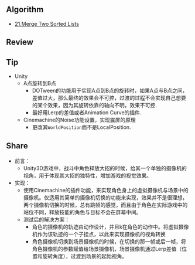 ## Algorithm
* [21.Merge Two Sorted Lists](Algorithm/21.MergeTwoSortedLists.md)

## Review


## Tip
* Unity
	* A点旋转到B点
		* DOTween的功能用于实现A点到B点的旋转时，如果A点与B点之间，差值过大，那么最终的效果会不可控，过渡的过程不会实现自己想要的某个效果，因为其旋转依靠的轴向不明，效果不可控.
		* 最好用Lerp的差值或者Animation Curve的插件.
	* Cinemachine的Noise功能设置，实现震屏的原理
		* 更改其``WorldPosition``而不是LocalPosition.
	
	
## Share
* 前言：
	* Unity3D游戏中，战斗中角色释放大招的时候，给其一个单独的摄像机的视角，用于体现其大招的独特性，增加游戏的视觉效果。
* 实现：
	* 使用Cinemachine的插件功能，来实现角色身上的虚拟摄像机与场景中的摄像机。仅适用其简单的摄像机切换的功能来实现，效果并不是很理想，两个摄像机切换的时候，总有跳帧的感觉，而且由于角色在实际游戏中的站位不同，释放技能的角色与目标不会在屏幕中间。
	* 测试后的解决方案：
		* 角色的摄像机的轨迹由动作设计，并且k在角色的动作中。将虚拟摄像机作为该轨迹的一个子挂点，以此来实现摄像机的视角转换
		* 角色摄像机切换到场景摄像机的时候，在切换的那一帧或后一帧，将角色摄像机的参数赋值给场景摄像机，场景摄像机通过Lerp差值（位置和旋转角度），过渡到场景的起始视角。



